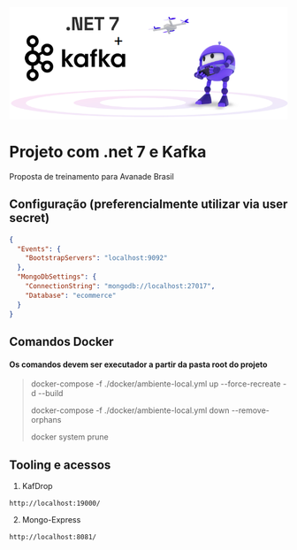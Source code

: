 
![Logo](./img/logo.png?raw=true)

# Projeto com .net 7 e Kafka

Proposta de treinamento para Avanade Brasil

## Configuração (preferencialmente utilizar via user secret)

```json
{
  "Events": {
    "BootstrapServers": "localhost:9092"
  },
  "MongoDbSettings": {
    "ConnectionString": "mongodb://localhost:27017",
    "Database": "ecommerce"
  }
}
```

## Comandos Docker

#### Os comandos devem ser executador a partir da pasta root do projeto

> docker-compose -f ./docker/ambiente-local.yml up --force-recreate -d --build
>
> docker-compose -f ./docker/ambiente-local.yml down --remove-orphans
>
> docker system prune

## Tooling e acessos

1. KafDrop
```
http://localhost:19000/
```

2. Mongo-Express
```
http://localhost:8081/
```
